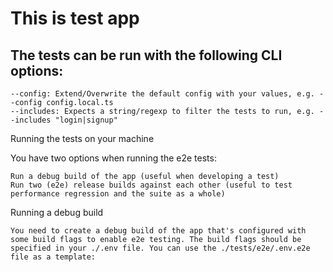 # This is test app

## The tests can be run with the following CLI options:

    --config: Extend/Overwrite the default config with your values, e.g. --config config.local.ts
    --includes: Expects a string/regexp to filter the tests to run, e.g. --includes "login|signup"

Running the tests on your machine

You have two options when running the e2e tests:

    Run a debug build of the app (useful when developing a test)
    Run two (e2e) release builds against each other (useful to test performance regression and the suite as a whole)

Running a debug build

    You need to create a debug build of the app that's configured with some build flags to enable e2e testing. The build flags should be specified in your ./.env file. You can use the ./tests/e2e/.env.e2e file as a template:

